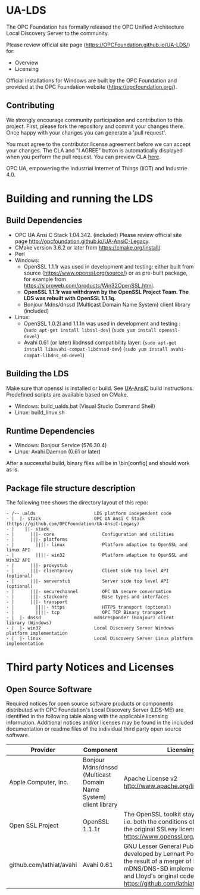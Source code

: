 # UA-LDS

The OPC Foundation has formally released the OPC Unified Architecture Local Discovery Server to the community.

Please review official site page (https://OPCFoundation.github.io/UA-LDS/) for:
 * Overview
 * Licensing

Official installations for Windows are built by the OPC Foundation and provided at the OPC Foundation website (https://opcfoundation.org/).
 
## Contributing

We strongly encourage community participation and contribution to this project. First, please fork the repository and commit your changes there. Once happy with your changes you can generate a 'pull request'.

You must agree to the contributor license agreement before we can accept your changes. The CLA and "I AGREE" button is automatically displayed when you perform the pull request. You can preview CLA [here](https://opcfoundation.org/license/cla/ContributorLicenseAgreementv1.0.pdf).

OPC UA, empowering the Industrial Internet of Things (IIOT) and Industrie 4.0.

# Building and running the LDS

## Build Dependencies

 * OPC UA Ansi C Stack 1.04.342. (included) Please review official site page http://opcfoundation.github.io/UA-AnsiC-Legacy.
 * CMake version 3.6.2 or later from https://cmake.org/install/.
 * Perl
 * Windows:
    - OpenSSL 1.1.1r was used in development and testing: either built from source (https://www.openssl.org/source/) or as pre-built package, for example from https://slproweb.com/products/Win32OpenSSL.html.
	- **OpenSSL 1.1.1r was withdrawn by the OpenSSL Project Team. The LDS was rebuilt with OpenSSL 1.1.1q.**
    - Bonjour Mdns/dnssd (Multicast Domain Name System) client library (included)
 * Linux:
    - OpenSSL 1.0.2l and 1.1.1n was used in development and testing : (```sudo apt-get install libssl-dev```) (```sudo yum install openssl-devel```)  
    - Avahi 0.61 (or later) libdnssd compatibility layer: (```sudo apt-get install libavahi-compat-libdnssd-dev```) (```sudo yum install avahi-compat-libdns_sd-devel```)  
 
## Building the LDS

Make sure that openssl is installed or build. See [UA-AnsiC](https://github.com/OPCFoundation/UA-AnsiC-Legacy) build instructions.
<br/>
Predefined scripts are available based on CMake. 
 * Windows: build\_ualds.bat (Visual Studio Command Shell)
 * Linux: build\_linux.sh

## Runtime Dependencies

 * Windows: Bonjour Service (576.30.4)
 * Linux: Avahi Daemon (0.61 or later)

After a successful build, binary files will be in <build-folder>\bin\[config] and should work as is.

## Package file structure description

The following tree shows the directory layout of this repo:

```
- /-- ualds                      LDS platform independent code
- |  |- stack                    OPC UA Ansi C Stack (https://github.com/OPCFoundation/UA-AnsiC-Legacy)
- |    ||- stack
- |      |||- core                  Configuration and utilities
- |      |||- platforms
- |        ||||- linux              Platform adaption to OpenSSL and linux API
- |        ||||- win32              Platform adaption to OpenSSL and Win32 API
- |      |||- proxystub
- |      |||- clientproxy           Client side top level API (optional)
- |      |||- serverstub            Server side top level API (optional)
- |      |||- securechannel         OPC UA secure conversation
- |      |||- stackcore             Base types and interfaces
- |      |||- transport
- |        ||||- https              HTTPS transport (optional)
- |        ||||- tcp                OPC TCP Binary transport
- |  |- dnssd                    mdnsresponder (Bonjour) client library (Windows)
- |  |- win32                    Local Discovery Server Windows platform implementation
- |  |- linux                    Local Discovery Server Linux platform implementation
```

# Third party Notices and Licenses

## Open Source Software

Required notices for open source software products or components distributed with OPC Foundation's Local Discovery Server (LDS-ME) are identified in the following table along with the applicable licensing information. Additional notices and/or licenses may be found in the included documentation or readme files of the individual third party open source software.

| Provider | Component | Licensing Information |
| -------- | --------- | --------------------- |
| Apple Computer, Inc. | Bonjour Mdns/dnssd (Multicast Domain Name System) client library | Apache License v2 http://www.apache.org/licenses/LICENSE-2.0.html |
| Open SSL Project | OpenSSL 1.1.1r | The OpenSSL toolkit stays under a double license, i.e. both the conditions of the OpenSSL License and the original SSLeay license apply to the toolkit. See https://www.openssl.org/source/license.html |
| github.com/lathiat/avahi| Avahi 0.61 | GNU Lesser General Public License v2.1 Avahi was developed by Lennart Poettering and Trent Lloyd. It is the result of a merger of Poettering's original mDNS/DNS-SD implementation called "FlexMDNS", and Lloyd's original code called "Avahi" https://github.com/lathiat/avahi/blob/master/LICENSE |
